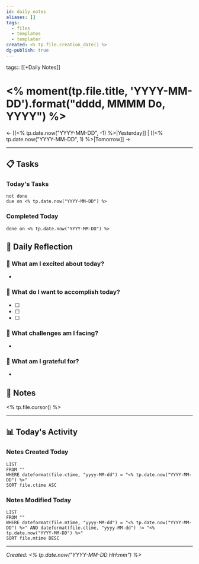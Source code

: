 ```yaml
---
id: daily_notes
aliases: []
tags:
  - files
  - templates
  - templater
created: <% tp.file.creation_date() %>
dg-publish: true
---
```

tags:: [[+Daily Notes]]

# <% moment(tp.file.title, 'YYYY-MM-DD').format("dddd, MMMM Do, YYYY") %>

← [[<% tp.date.now("YYYY-MM-DD", -1) %>|Yesterday]] | [[<% tp.date.now("YYYY-MM-DD", 1) %>|Tomorrow]] →

---

## 📋 Tasks

### Today's Tasks
```tasks
not done
due on <% tp.date.now("YYYY-MM-DD") %>
```

### Completed Today
```tasks
done on <% tp.date.now("YYYY-MM-DD") %>
```

## 📅 Daily Reflection

### 🙌 What am I excited about today?

- 

### 🎯 What do I want to accomplish today?

- [ ] 
- [ ] 
- [ ] 

### 🤔 What challenges am I facing?

- 

### 🌟 What am I grateful for?

- 

## 📝 Notes

<% tp.file.cursor() %>

---

## 📊 Today's Activity

### Notes Created Today
```dataview
LIST
FROM ""
WHERE dateformat(file.ctime, "yyyy-MM-dd") = "<% tp.date.now("YYYY-MM-DD") %>"
SORT file.ctime ASC
```

### Notes Modified Today
```dataview
LIST
FROM ""
WHERE dateformat(file.mtime, "yyyy-MM-dd") = "<% tp.date.now("YYYY-MM-DD") %>" AND dateformat(file.ctime, "yyyy-MM-dd") != "<% tp.date.now("YYYY-MM-DD") %>"
SORT file.mtime DESC
```

---
*Created: <% tp.date.now("YYYY-MM-DD HH:mm") %>*